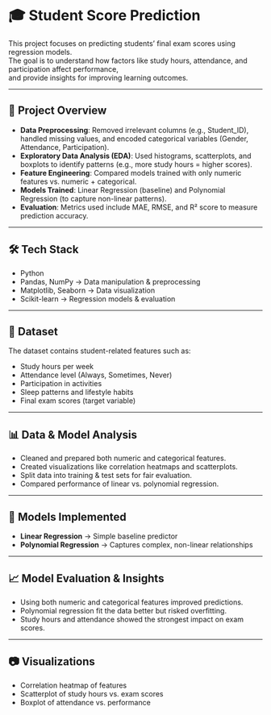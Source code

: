 # 🎓 Student Score Prediction  

This project focuses on predicting students’ final exam scores using regression models.  
The goal is to understand how factors like study hours, attendance, and participation affect performance,  
and provide insights for improving learning outcomes.  

---

## 📌 Project Overview  
- **Data Preprocessing**: Removed irrelevant columns (e.g., Student_ID), handled missing values, and encoded categorical variables (Gender, Attendance, Participation).  
- **Exploratory Data Analysis (EDA)**: Used histograms, scatterplots, and boxplots to identify patterns (e.g., more study hours = higher scores).  
- **Feature Engineering**: Compared models trained with only numeric features vs. numeric + categorical.  
- **Models Trained**: Linear Regression (baseline) and Polynomial Regression (to capture non-linear patterns).  
- **Evaluation**: Metrics used include MAE, RMSE, and R² score to measure prediction accuracy.  

---

## 🛠️ Tech Stack  
- Python  
- Pandas, NumPy → Data manipulation & preprocessing  
- Matplotlib, Seaborn → Data visualization  
- Scikit-learn → Regression models & evaluation  

---

## 📂 Dataset  
The dataset contains student-related features such as:  
- Study hours per week  
- Attendance level (Always, Sometimes, Never)  
- Participation in activities  
- Sleep patterns and lifestyle habits  
- Final exam scores (target variable)  

---

## 📊 Data & Model Analysis  
- Cleaned and prepared both numeric and categorical features.  
- Created visualizations like correlation heatmaps and scatterplots.  
- Split data into training & test sets for fair evaluation.  
- Compared performance of linear vs. polynomial regression.  

---

## 🤖 Models Implemented  
- **Linear Regression** → Simple baseline predictor  
- **Polynomial Regression** → Captures complex, non-linear relationships  

---

## 📈 Model Evaluation & Insights  
- Using both numeric and categorical features improved predictions.  
- Polynomial regression fit the data better but risked overfitting.  
- Study hours and attendance showed the strongest impact on exam scores.  

---

## 📷 Visualizations  
- Correlation heatmap of features  
- Scatterplot of study hours vs. exam scores  
- Boxplot of attendance vs. performance  
